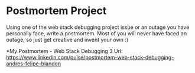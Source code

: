 # Postmortem Project
Using one of the web stack debugging project issue or an outage you have personally face, write a postmortem. Most of you will never have faced an outage, so just get creative and invent your own :)

*My Postmortem - Web Stack Debugging 3
Url: https://www.linkedin.com/pulse/postmortem-web-stack-debugging-andres-felipe-blandon 
